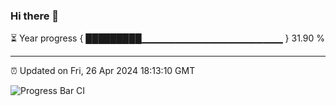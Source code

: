### Hi there 👋

⏳ Year progress { █████████▁▁▁▁▁▁▁▁▁▁▁▁▁▁▁▁▁▁▁▁▁ } 31.90 %

---

⏰ Updated on Fri, 26 Apr 2024 18:13:10 GMT

![Progress Bar CI](https://github.com/liununu/liununu/workflows/Progress%20Bar%20CI/badge.svg)
